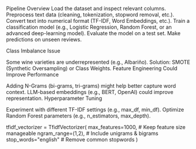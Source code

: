 Pipeline Overview
Load the dataset and inspect relevant columns.
Preprocess text data (cleaning, tokenization, stopword removal, etc.).
Convert text into numerical format (TF-IDF, Word Embeddings, etc.).
Train a classification model (e.g., Logistic Regression, Random Forest, or an advanced deep-learning model).
Evaluate the model on a test set.
Make predictions on unseen reviews.


Class Imbalance Issue

Some wine varieties are underrepresented (e.g., Albariño).
Solution: SMOTE (Synthetic Oversampling) or Class Weights.
Feature Engineering Could Improve Performance

Adding N-Grams (bi-grams, tri-grams) might help better capture word context.
LLM-based embeddings (e.g., BERT, OpenAI) could improve representation.
Hyperparameter Tuning

Experiment with different TF-IDF settings (e.g., max_df, min_df).
Optimize Random Forest parameters (e.g., n_estimators, max_depth).


tfidf_vectorizer = TfidfVectorizer(
    max_features=1000,  # Keep feature size manageable
    ngram_range=(1,2),  # Include unigrams & bigrams
    stop_words="english"  # Remove common stopwords
)
